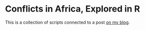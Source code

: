 # Conflicts in Africa, Explored in R

This is a collection of scripts connected to a post
[on my blog](http://data-adventures.com).
